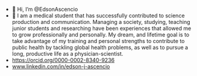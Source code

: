 - 👋 Hi, I’m @EdsonAscencio
- 👀 I am a medical student that has successfully contributed to science production and communication. Managing a society, studying, teaching junior students and researching have been experiences that allowed me to grow professionally and personally.  My dream, and lifetime goal is to take advantage of my training and personal strengths to contribute to public health by tackling global health problems, as well as to pursue a long, productive life as a physician-scientist.
- https://orcid.org/0000-0002-8340-9236
- www.linkedin.com/in/edson-j-ascencio

<!---
EdsonAscencio/EdsonAscencio is a ✨ special ✨ repository because its `README.md` (this file) appears on your GitHub profile.
You can click the Preview link to take a look at your changes.
--->
